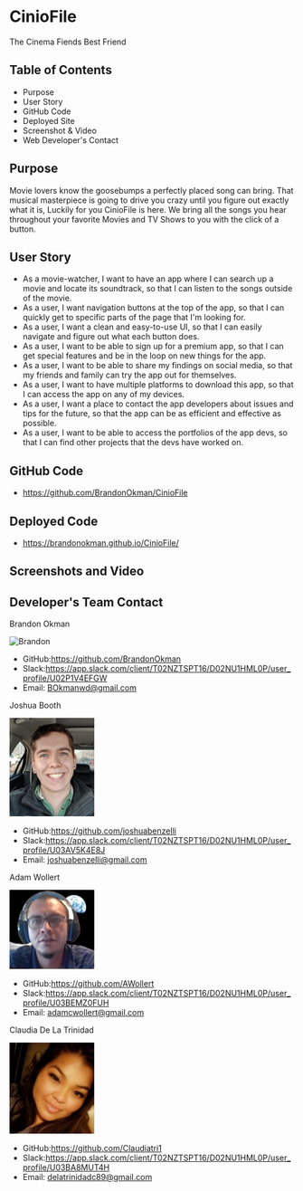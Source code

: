 # CinioFile 
The Cinema Fiends Best Friend

## Table of Contents
* Purpose
* User Story
* GitHub Code
* Deployed Site
* Screenshot & Video
* Web Developer's Contact

## Purpose
Movie lovers know the goosebumps a perfectly placed song can bring. That musical masterpiece is going to drive you crazy until you figure out exactly what it is, Luckily for you CinioFile is here. We bring all the songs you hear throughout your favorite Movies and TV Shows to you with the click of a button.

## User Story
* As a movie-watcher, I want to have an app where I can search up a movie and locate its soundtrack, so that I can listen to the songs outside of the movie.
* As a user, I want navigation buttons at the top of the app, so that I can quickly get to specific parts of the page that I'm looking for.
* As a user, I want a clean and easy-to-use UI, so that I can easily navigate and figure out what each button does.
* As a user, I want to be able to sign up for a premium app, so that I can get special features and be in the loop on new things for the app.
* As a user, I want to be able to share my findings on social media, so that my friends and family can try the app out for themselves.
* As a user, I want to have multiple platforms to download this app, so that I can access the app on any of my devices.
* As a user, I want a place to contact the app developers about issues and tips for the future, so that the app can be as efficient and effective as possible.
* As a user, I want to be able to access the portfolios of the app devs, so that I can find other projects that the devs have worked on.

## GitHub Code
* https://github.com/BrandonOkman/CinioFile
## Deployed Code
* https://brandonokman.github.io/CinioFile/

## Screenshots and Video


## Developer's Team Contact

Brandon Okman

<img width="150" alt="Brandon" src="https://user-images.githubusercontent.com/87589924/146662823-29aeef3c-9f95-4c14-9b4f-1c58aeeebb40.png">

* GitHub:https://github.com/BrandonOkman
* Slack:https://app.slack.com/client/T02NZTSPT16/D02NU1HML0P/user_profile/U02P1V4EFGW
* Email: BOkmanwd@gmail.com

Joshua Booth

<img width="150" alt="Josh" src="/images/Josh.png">

* GitHub:https://github.com/joshuabenzelli
* Slack:https://app.slack.com/client/T02NZTSPT16/D02NU1HML0P/user_profile/U03AV5K4E8J
* Email: joshuabenzelli@gmail.com

Adam Wollert

<img width="150" alt="Adam" src="/images/Adam.png">

* GitHub:https://github.com/AWollert
* Slack:https://app.slack.com/client/T02NZTSPT16/D02NU1HML0P/user_profile/U03BEMZ0FUH
* Email: adamcwollert@gmail.com

Claudia De La Trinidad

<img width="150" alt="Claudia" src="/images/claudia.png">

* GitHub:https://github.com/Claudiatri1
* Slack:https://app.slack.com/client/T02NZTSPT16/D02NU1HML0P/user_profile/U03BA8MUT4H
* Email: delatrinidadc89@gmail.com